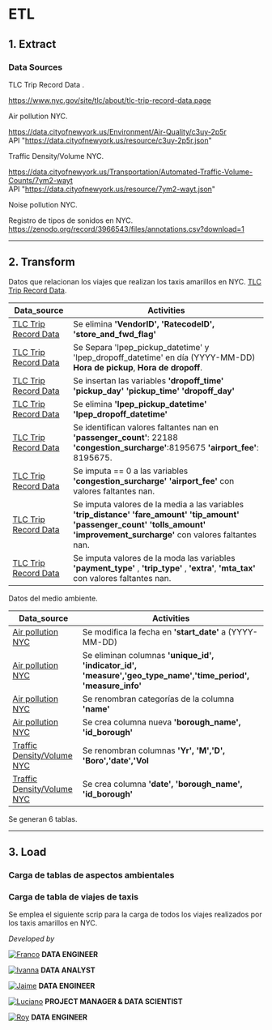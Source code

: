 # <h1> ETL </h1> 


## 1. Extract

### Data Sources

TLC Trip Record Data .<br>

https://www.nyc.gov/site/tlc/about/tlc-trip-record-data.page <br>

Air pollution NYC.<br>

https://data.cityofnewyork.us/Environment/Air-Quality/c3uy-2p5r<br>
API "https://data.cityofnewyork.us/resource/c3uy-2p5r.json"

Traffic Density/Volume NYC.<br>

https://data.cityofnewyork.us/Transportation/Automated-Traffic-Volume-Counts/7ym2-wayt <br>
API "https://data.cityofnewyork.us/resource/7ym2-wayt.json"

Noise pollution NYC.<br>

Registro de tipos de sonidos en NYC.<br>
https://zenodo.org/record/3966543/files/annotations.csv?download=1<br>

<hr>

## 2. Transform

Datos que relacionan los viajes que realizan los taxis amarillos en NYC. [TLC Trip Record Data](https://www.nyc.gov/site/tlc/about/tlc-trip-record-data.page).

| **Data_source** | **Activities** |
|---|---|
| [TLC Trip Record   Data](https://www.nyc.gov/site/tlc/about/tlc-trip-record-data.page) | Se elimina **'VendorID', 'RatecodeID', 'store_and_fwd_flag'** |
| [TLC Trip Record   Data](https://www.nyc.gov/site/tlc/about/tlc-trip-record-data.page) | Se Separa   'lpep_pickup_datetime' y 'lpep_dropoff_datetime'  en día (YYYY-MM-DD) **Hora de pickup**,   **Hora de dropoff**. |
| [TLC Trip Record   Data](https://www.nyc.gov/site/tlc/about/tlc-trip-record-data.page) | Se   insertan las variables **'dropoff_time' 'pickup_day' 'pickup_time'   'dropoff_day'**	 |
| [TLC Trip Record   Data](https://www.nyc.gov/site/tlc/about/tlc-trip-record-data.page) |      Se elimina **'lpep_pickup_datetime'    'lpep_dropoff_datetime'** |
| [TLC Trip Record   Data](https://www.nyc.gov/site/tlc/about/tlc-trip-record-data.page) | Se   identifican valores faltantes nan en **'passenger_count'**: 22188   **'congestion_surcharge'**:8195675 **'airport_fee'**: 8195675. |
| [TLC Trip Record   Data](https://www.nyc.gov/site/tlc/about/tlc-trip-record-data.page) | Se   imputa == 0 a las variables **'congestion_surcharge' 'airport_fee'** con   valores faltantes nan. |
| [TLC Trip Record   Data](https://www.nyc.gov/site/tlc/about/tlc-trip-record-data.page) | Se   imputa valores de la media a las variables **'trip_distance' 'fare_amount'   'tip_amount' 'passenger_count' 'tolls_amount' 'improvement_surcharge'** con   valores faltantes nan. |
| [TLC Trip Record   Data](https://www.nyc.gov/site/tlc/about/tlc-trip-record-data.page) | Se   imputa valores de la moda las variables **'payment_type'** , **'trip_type'**   , **'extra'**, **'mta_tax'** con valores faltantes nan. |

Datos del medio ambiente.<br>

| **Data_source** | **Activities** |
|---|---|
| [Air pollution NYC](   https://data.cityofnewyork.us/resource/c3uy-2p5r.json) | Se modifica la fecha en **'start_date'** a   (YYYY-MM-DD) |
| [Air pollution NYC](   https://data.cityofnewyork.us/resource/c3uy-2p5r.json) | Se   eliminan columnas **'unique_id', 'indicator_id',   'measure','geo_type_name','time_period', 'measure_info'** |
| [Air pollution NYC](   https://data.cityofnewyork.us/resource/c3uy-2p5r.json) | Se   renombran categorías de la columna **'name'** |
| [Air pollution NYC](   https://data.cityofnewyork.us/resource/c3uy-2p5r.json) | Se   crea columna nueva **'borough_name', 'id_borough'** |
| [Traffic   Density/Volume NYC](https://data.cityofnewyork.us/resource/7ym2-wayt.json) | Se renombran   columnas **'Yr', 'M','D', 'Boro','date','Vol** |
| [Traffic Density/Volume   NYC](https://data.cityofnewyork.us/resource/7ym2-wayt.json) | Se   crea columna **'date', 'borough_name', 'id_borough'** |

Se generan 6 tablas.<br>


<hr>

## 3. Load

### Carga de tablas de aspectos ambientales

### Carga de tabla de viajes de taxis
Se emplea el siguiente scrip para la carga de todos los viajes realizados por los taxis amarillos en NYC. <br>


*Developed by*

<a href="https://www.linkedin.com/in/franco-jonas-myburg-6095b8255/"><img alt="Franco" title="Connect with Franco" src="https://img.shields.io/badge/Franco Myburg-0077B5?style=flat&logo=Linkedin&logoColor=white"></a> **DATA ENGINEER**

<a href="https://www.linkedin.com/in/ivannagvdc/"><img alt="Ivanna" title="Connect with Ivanna" src="https://img.shields.io/badge/Ivanna Villa-0077B5?style=flat&logo=Linkedin&logoColor=white"></a> **DATA ANALYST**

<a href="https://www.linkedin.com/in/jospinoponce/"><img alt="Jaime" title="Connect with Jaime" src="https://img.shields.io/badge/Jaime Ospino-0077B5?style=flat&logo=Linkedin&logoColor=white"></a> **DATA ENGINEER**

<a href="https://www.linkedin.com/in/takticflow/"><img alt="Luciano" title="Connect with Luciano" src="https://img.shields.io/badge/Luciano Larrea-0077B5?style=flat&logo=Linkedin&logoColor=white"></a> **PROJECT MANAGER & DATA SCIENTIST**

<a href="https://www.linkedin.com/in/royquillca/"><img alt="Roy" title="Connect with Roy" src="https://img.shields.io/badge/Roy Quillca-0077B5?style=flat&logo=Linkedin&logoColor=white"></a> **DATA ENGINEER**




